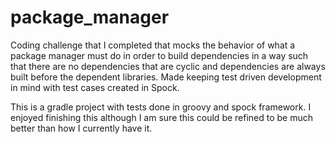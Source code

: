 # package_manager
Coding challenge that I completed that mocks the behavior of what a package manager must do in order to build dependencies in a way such that there are no dependencies that are cyclic and dependencies are always built before the dependent libraries.  Made keeping test driven development in mind with test cases created in Spock.  


This is a gradle project with tests done in groovy and spock framework.  I enjoyed finishing this although I am sure this could be refined to be much better than how I currently have it.
